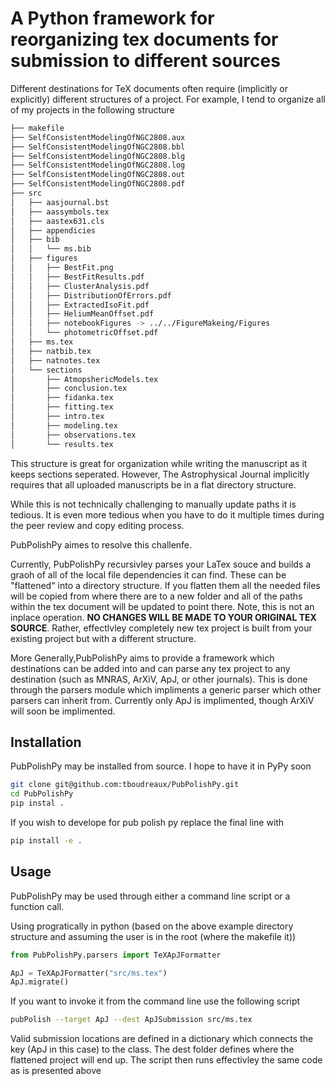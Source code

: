 # A Python framework for reorganizing tex documents for submission to different sources
Different destinations for TeX documents often require (implicitly or explicitly) different
structures of a project. For example, I tend to organize all of my projects in the following structure


```bash
├── makefile
├── SelfConsistentModelingOfNGC2808.aux
├── SelfConsistentModelingOfNGC2808.bbl
├── SelfConsistentModelingOfNGC2808.blg
├── SelfConsistentModelingOfNGC2808.log
├── SelfConsistentModelingOfNGC2808.out
├── SelfConsistentModelingOfNGC2808.pdf
├── src
│   ├── aasjournal.bst
│   ├── aassymbols.tex
│   ├── aastex631.cls
│   ├── appendicies
│   ├── bib
│   │   └── ms.bib
│   ├── figures
│   │   ├── BestFit.png
│   │   ├── BestFitResults.pdf
│   │   ├── ClusterAnalysis.pdf
│   │   ├── DistributionOfErrors.pdf
│   │   ├── ExtractedIsoFit.pdf
│   │   ├── HeliumMeanOffset.pdf
│   │   ├── notebookFigures -> ../../FigureMakeing/Figures
│   │   └── photometricOffset.pdf
│   ├── ms.tex
│   ├── natbib.tex
│   ├── natnotes.tex
│   └── sections
│       ├── AtmopshericModels.tex
│       ├── conclusion.tex
│       ├── fidanka.tex
│       ├── fitting.tex
│       ├── intro.tex
│       ├── modeling.tex
│       ├── observations.tex
│       └── results.tex

```
This structure is great for organization while writing the manuscript as it keeps sections seperated. However, The Astrophysical Journal implicitly requires that all uploaded manuscripts be in a flat directory structure.

While this is not technically challenging to manually update paths it is tedious. It is even more tedious when you have to do it multiple times during the peer review and copy editing process.

PubPolishPy aimes to resolve this challenfe. 

Currently, PubPolishPy recursivley parses your LaTex souce and builds a graoh of all of the local file dependencies it can find. These can be "flattened" into a directory structure. If you flatten them all the needed files will be copied from where there are to a new folder and all of the paths within the tex document will be updated to point there. Note, this is not an inplace operation. <b>NO CHANGES WILL BE MADE TO YOUR ORIGINAL TEX SOURCE</b>. Rather, effectlvley completely new tex project is built from your existing project but with a different structure.

More Generally,PubPolishPy aims to provide a framework which destinations can be added into and can parse any tex project to any destination (such as MNRAS, ArXiV, ApJ, or other journals). This is done through the parsers module which impliments a generic parser which other parsers can inherit from. Currently only ApJ is implimented, though ArXiV will soon be implimented.

## Installation
PubPolishPy may be installed from source. I hope to have it in PyPy soon

```bash
git clone git@github.com:tboudreaux/PubPolishPy.git
cd PubPolishPy
pip instal .
```

If you wish to develope for pub polish py replace the final line with

```bash
pip install -e .
```

## Usage
PubPolishPy may be used through either a command line script or a function call.

Using progratically in python (based on the above example directory structure and assuming the user is in the root (where the makefile it))

```python
from PubPolishPy.parsers import TeXApJFormatter

ApJ = TeXApJFormatter("src/ms.tex")
ApJ.migrate()
```

If you want to invoke it from the command line use the following script

```bash
pubPolish --target ApJ --dest ApJSubmission src/ms.tex
```
Valid submission locations are defined in a dictionary which connects the key (ApJ in this case) to the class. The dest folder defines where the flattened project will end up. The script then runs effectivley the same code as is presented above

